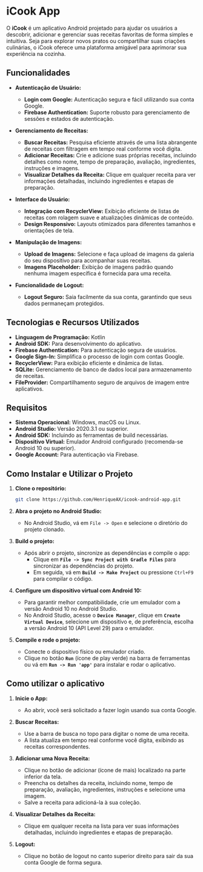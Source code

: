 # iCook App

O **iCook** é um aplicativo Android projetado para ajudar os usuários a descobrir, adicionar e gerenciar suas receitas favoritas de forma simples e intuitiva. Seja para explorar novos pratos ou compartilhar suas criações culinárias, o iCook oferece uma plataforma amigável para aprimorar sua experiência na cozinha.

## Funcionalidades

- **Autenticação de Usuário:**

  - **Login com Google:** Autenticação segura e fácil utilizando sua conta Google.
  - **Firebase Authentication:** Suporte robusto para gerenciamento de sessões e estados de autenticação.

- **Gerenciamento de Receitas:**

  - **Buscar Receitas:** Pesquisa eficiente através de uma lista abrangente de receitas com filtragem em tempo real conforme você digita.
  - **Adicionar Receitas:** Crie e adicione suas próprias receitas, incluindo detalhes como nome, tempo de preparação, avaliação, ingredientes, instruções e imagens.
  - **Visualizar Detalhes da Receita:** Clique em qualquer receita para ver informações detalhadas, incluindo ingredientes e etapas de preparação.

- **Interface do Usuário:**

  - **Integração com RecyclerView:** Exibição eficiente de listas de receitas com rolagem suave e atualizações dinâmicas de conteúdo.
  - **Design Responsivo:** Layouts otimizados para diferentes tamanhos e orientações de tela.

- **Manipulação de Imagens:**

  - **Upload de Imagens:** Selecione e faça upload de imagens da galeria do seu dispositivo para acompanhar suas receitas.
  - **Imagens Placeholder:** Exibição de imagens padrão quando nenhuma imagem específica é fornecida para uma receita.

- **Funcionalidade de Logout:**

  - **Logout Seguro:** Saia facilmente da sua conta, garantindo que seus dados permaneçam protegidos.

## Tecnologias e Recursos Utilizados

- **Linguagem de Programação:** Kotlin
- **Android SDK:** Para desenvolvimento do aplicativo.
- **Firebase Authentication:** Para autenticação segura de usuários.
- **Google Sign-In:** Simplifica o processo de login com contas Google.
- **RecyclerView:** Para exibição eficiente e dinâmica de listas.
- **SQLite:** Gerenciamento de banco de dados local para armazenamento de receitas.
- **FileProvider:** Compartilhamento seguro de arquivos de imagem entre aplicativos.

## Requisitos

- **Sistema Operacional:** Windows, macOS ou Linux.
- **Android Studio:** Versão 2020.3.1 ou superior.
- **Android SDK:** Incluindo as ferramentas de build necessárias.
- **Dispositivo Virtual:** Emulador Android configurado (recomenda-se Android 10 ou superior).
- **Google Account:** Para autenticação via Firebase.

## Como Instalar e Utilizar o Projeto

1. **Clone o repositório:**

   ```bash
   git clone https://github.com/HenriqueAX/icook-android-app.git
   ```

2. **Abra o projeto no Android Studio:**

   - No Android Studio, vá em `File -> Open` e selecione o diretório do projeto clonado.

3. **Build o projeto:**

   - Após abrir o projeto, sincronize as dependências e compile o app:
     - Clique em **`File -> Sync Project with Gradle Files`** para sincronizar as dependências do projeto.
     - Em seguida, vá em **`Build -> Make Project`** ou pressione `Ctrl+F9` para compilar o código.

4. **Configure um dispositivo virtual com Android 10:**

   - Para garantir melhor compatibilidade, crie um emulador com a versão Android 10 no Android Studio.
   - No Android Studio, acesse o **`Device Manager`**, clique em **`Create Virtual Device`**, selecione um dispositivo e, de preferência, escolha a versão Android 10 (API Level 29) para o emulador.

5. **Compile e rode o projeto:**

   - Conecte o dispositivo físico ou emulador criado.
   - Clique no botão **`Run`** (ícone de play verde) na barra de ferramentas ou vá em **`Run -> Run 'app'`** para instalar e rodar o aplicativo.

## Como utilizar o aplicativo

1. **Inicie o App:**

   - Ao abrir, você será solicitado a fazer login usando sua conta Google.

2. **Buscar Receitas:**

   - Use a barra de busca no topo para digitar o nome de uma receita.
   - A lista atualiza em tempo real conforme você digita, exibindo as receitas correspondentes.

3. **Adicionar uma Nova Receita:**

   - Clique no botão de adicionar (ícone de mais) localizado na parte inferior da tela.
   - Preencha os detalhes da receita, incluindo nome, tempo de preparação, avaliação, ingredientes, instruções e selecione uma imagem.
   - Salve a receita para adicioná-la à sua coleção.

4. **Visualizar Detalhes da Receita:**

   - Clique em qualquer receita na lista para ver suas informações detalhadas, incluindo ingredientes e etapas de preparação.

5. **Logout:**

   - Clique no botão de logout no canto superior direito para sair da sua conta Google de forma segura.
